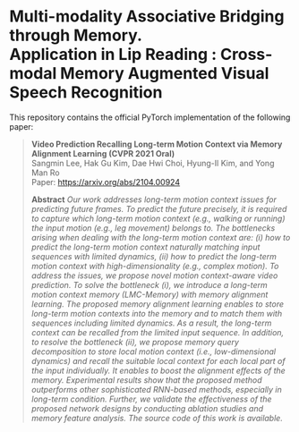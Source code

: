 # Multi-modality Associative Bridging through Memory. <br>Application in Lip Reading : Cross-modal Memory Augmented Visual Speech Recognition
This repository contains the official PyTorch implementation of the following paper:
> **Video Prediction Recalling Long-term Motion Context via Memory Alignment Learning (CVPR 2021 Oral)**<br>
> Sangmin Lee, Hak Gu Kim, Dae Hwi Choi, Hyung-Il Kim, and Yong Man Ro<br>
> Paper: https://arxiv.org/abs/2104.00924<br>
> 
> **Abstract** *Our work addresses long-term motion context issues for predicting future frames. To predict the future precisely, it is required to capture which long-term motion context (e.g., walking or running) the input motion (e.g., leg movement) belongs to. The bottlenecks arising when dealing with the long-term motion context are: (i) how to predict the long-term motion context naturally matching input sequences with limited dynamics, (ii) how to predict the long-term motion context with high-dimensionality (e.g., complex motion). To address the issues, we propose novel motion context-aware video prediction. To solve the bottleneck (i), we introduce a long-term motion context memory (LMC-Memory) with memory alignment learning. The proposed memory alignment learning enables to store long-term motion contexts into the memory and to match them with sequences including limited dynamics. As a result, the long-term context can be recalled from the limited input sequence. In addition, to resolve the bottleneck (ii), we propose memory query decomposition to store local motion context (i.e., low-dimensional dynamics) and recall the suitable local context for each local part of the input individually. It enables to boost the alignment effects of the memory. Experimental results show that the proposed method outperforms other sophisticated RNN-based methods, especially in long-term condition. Further, we validate the effectiveness of the proposed network designs by conducting ablation studies and memory feature analysis. The source code of this work is available.*
